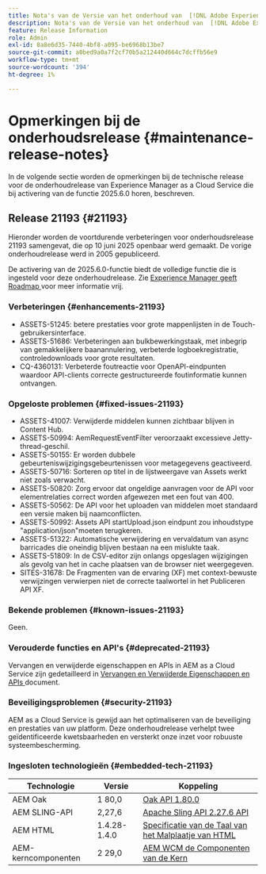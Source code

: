```yaml
---
title: Nota's van de Versie van het onderhoud van  [!DNL Adobe Experience Manager]  as a Cloud Service verbonden aan 2025.6.0 eigenschapactivering.
description: Nota's van de Versie van het onderhoud van  [!DNL Adobe Experience Manager]  as a Cloud Service verbonden aan 2025.6.0 eigenschapactivering.
feature: Release Information
role: Admin
exl-id: 8a8e6d35-7440-4bf8-a095-be6968b13be7
source-git-commit: a0bed9a0a7f2cf70b5a212440d664c7dcffb56e9
workflow-type: tm+mt
source-wordcount: '394'
ht-degree: 1%

---
```


# Opmerkingen bij de onderhoudsrelease {#maintenance-release-notes}

In de volgende sectie worden de opmerkingen bij de technische release voor de onderhoudrelease van Experience Manager as a Cloud Service die bij activering van de functie 2025.6.0 horen, beschreven.

## Release 21193 {#21193}

Hieronder worden de voortdurende verbeteringen voor onderhoudsrelease 21193 samengevat, die op 10 juni 2025 openbaar werd gemaakt. De vorige onderhoudrelease werd in 2005 gepubliceerd.

De activering van de 2025.6.0-functie biedt de volledige functie die is ingesteld voor deze onderhoudrelease. Zie [ Experience Manager geeft Roadmap ](https://experienceleague.adobe.com/en/docs/experience-manager-release-information/aem-release-updates/update-releases-roadmap) voor meer informatie vrij.

### Verbeteringen {#enhancements-21193}

* ASSETS-51245: betere prestaties voor grote mappenlijsten in de Touch-gebruikersinterface.
* ASSETS-51686: Verbeteringen aan bulkbewerkingstaak, met inbegrip van gemakkelijkere baanannulering, verbeterde logboekregistratie, controledownloads voor grote resultaten.
* CQ-4360131: Verbeterde foutreactie voor OpenAPI-eindpunten waardoor API-clients correcte gestructureerde foutinformatie kunnen ontvangen.

### Opgeloste problemen {#fixed-issues-21193}

* ASSETS-41007: Verwijderde middelen kunnen zichtbaar blijven in Content Hub.
* ASSETS-50994: AemRequestEventFilter veroorzaakt excessieve Jetty-thread-geschil.
* ASSETS-50155: Er worden dubbele gebeurteniswijzigingsgebeurtenissen voor metagegevens geactiveerd.
* ASSETS-50716: Sorteren op titel in de lijstweergave van Assets werkt niet zoals verwacht.
* ASSETS-50820: Zorg ervoor dat ongeldige aanvragen voor de API voor elementrelaties correct worden afgewezen met een fout van 400.
* ASSETS-50562: De API voor het uploaden van middelen moet standaard een versie maken bij naamconflicten.
* ASSETS-50992: Assets API startUpload.json eindpunt zou inhoudstype &quot;application/json&quot;moeten terugkeren.
* ASSETS-51322: Automatische verwijdering en vervaldatum van async barricades die oneindig blijven bestaan na een mislukte taak.
* ASSETS-51809: In de CSV-editor zijn onlangs opgeslagen wijzigingen als gevolg van het in cache plaatsen van de browser niet weergegeven.
* SITES-31678: De Fragmenten van de ervaring (XF) met context-bewuste verwijzingen verwierpen niet de correcte taalwortel in het Publiceren API XF.

### Bekende problemen {#known-issues-21193}

Geen.

### Verouderde functies en API&#39;s {#deprecated-21193}

Vervangen en verwijderde eigenschappen en APIs in AEM as a Cloud Service zijn gedetailleerd in [ Vervangen en Verwijderde Eigenschappen en APIs ](/help/release-notes/deprecated-removed-features.md) document.

### Beveiligingsproblemen {#security-21193}

AEM as a Cloud Service is gewijd aan het optimaliseren van de beveiliging en prestaties van uw platform. Deze onderhoudrelease verhelpt twee geïdentificeerde kwetsbaarheden en versterkt onze inzet voor robuuste systeembescherming.

### Ingesloten technologieën {#embedded-tech-21193}

| Technologie | Versie | Koppeling |
|---|---|---|
| AEM Oak | 1 80,0 | [ Oak API 1.80.0 ](https://www.javadoc.io/doc/org.apache.jackrabbit/oak-api/1.80/index.html) |
| AEM SLING-API | 2,27,6 | [ Apache Sling API 2.27.6 API ](https://www.javadoc.io/doc/org.apache.sling/org.apache.sling.api/latest/index.html) |
| AEM HTML | 1.4.28-1.4.0 | [ Specificatie van de Taal van het Malplaatje van HTML ](https://github.com/adobe/htl-spec) |
| AEM-kerncomponenten | 2 29,0 | [ AEM WCM de Componenten van de Kern ](https://github.com/adobe/aem-core-wcm-components) |
